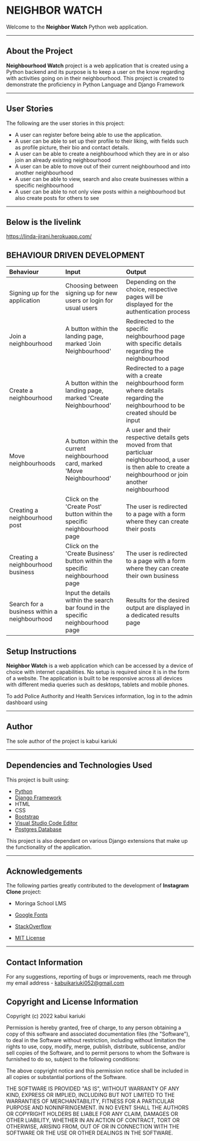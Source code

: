 # NEIGHBOR WATCH

Welcome to the **Neighbor Watch** Python web application.

<hr>

## About the Project


**Neighbourhood Watch** project is a web application that is created using a Python backend and its purpose is to keep a user on the know regarding with activities going on in their neighbourhood. This project is created to demonstrate the proficiency in Python Language and Django Framework

<hr>

## User Stories

The following are the user stories in this project:

- A user can register before being able to use the application.
- A user can be able to set up their profile to their liking, with fields such as profile picture, their bio and contact details.
- A user can be able to create a neighbourhood which they are in or also join an already existing neighbourhood
- A user can be able to move out of their current neighbourhood and into another neighbourhood
- A user can be able to view, search and also create businesses within a specific neighbourhood
- A user can be able to not only view posts within a neighbourhood but also create posts for others to see

<hr>

## Below is the livelink
https://linda-jirani.herokuapp.com/



## BEHAVIOUR DRIVEN DEVELOPMENT

|Behaviour|Input|Output|
|:--------|:-----|:----|
|Signing up for the application|Choosing between signing up for new users or login for usual users|Depending on the choice, respective pages will be displayed for the authentication process
|Join a neighbourhood|A button within the landing page, marked 'Join Neighbourhood'|Redirected to the specific neighbourhood page with specific details regarding the neighbourhood
|Create a neighbourhood|A button within the landing page, marked 'Create Neighbourhood'|Redirected to a page with a create neighbourhood form where details regarding the neighbourhood to be created should be input
|Move neighbourhoods|A button within the current neighbourhood card, marked 'Move Neighbourhood'|A user and their respective details gets moved from that particluar neighbourhood, a user is then able to create a neighbourhood or join another neighbourhood|
|Creating a neighbourhood post|Click on the 'Create Post' button within the specific neighbourhood page|The user is redirected to a page with a form where they can create their posts|
|Creating a neighbourhood business|Click on the 'Create Business' button within the specific neighbourhood page|The user is redirected to a page with a form where they can create their own business|
|Search for a business within a neighbourhood|Input the details within the search bar found in the specific neighbourhood page|Results for the desired output are displayed in a dedicated results page|

## Setup Instructions

**Neighbor Watch** is a web application which can be accessed by a device of choice with internet capabilities. No setup is required since it is in the form of a website. The application is built to be responsive across all devices with different media queries such as desktops, tablets and mobile phones.

To add Police Authority and Health Services information, log in to the admin dashboard using

<hr>

## Author

The sole author of the project is kabui kariuki

<hr>

## Dependencies and Technologies Used

This project is built using:

- [Python](https://www.python.org)
- [Django Framework](https://www.djangoproject.com/)
- HTML
- CSS
- [Bootstrap](https://getbootstrap.com/)
- [Visual Studio Code Editor](https://code.visualstudio.com/)
- [Postgres Database](https://www.postgresql.org/)

This project is also dependant on various Django extensions that make up the functionality of the application.

<hr>

## Acknowledgements

The following parties greatly contributed to the development of **Instagram Clone** project:

- Moringa School LMS
- [Google Fonts](https://fonts.google.com/specimen/Ephesis#pairings)

- [StackOverflow](https://stackoverflow.com/)

- [MIT License](https://opensource.org/licenses/MIT)

<hr>

## Contact Information

For any suggestions, reporting of bugs or improvements, reach me through my email address - kabuikariuki052@gmail.com

## Copyright and License Information

Copyright (c) 2022 kabui kariuki

Permission is hereby granted, free of charge, to any person obtaining
a copy of this software and associated documentation files (the
"Software"), to deal in the Software without restriction, including
without limitation the rights to use, copy, modify, merge, publish,
distribute, sublicense, and/or sell copies of the Software, and to
permit persons to whom the Software is furnished to do so, subject to
the following conditions:

The above copyright notice and this permission notice shall be
included in all copies or substantial portions of the Software.

THE SOFTWARE IS PROVIDED "AS IS", WITHOUT WARRANTY OF ANY KIND,
EXPRESS OR IMPLIED, INCLUDING BUT NOT LIMITED TO THE WARRANTIES OF
MERCHANTABILITY, FITNESS FOR A PARTICULAR PURPOSE AND
NONINFRINGEMENT. IN NO EVENT SHALL THE AUTHORS OR COPYRIGHT HOLDERS BE
LIABLE FOR ANY CLAIM, DAMAGES OR OTHER LIABILITY, WHETHER IN AN ACTION
OF CONTRACT, TORT OR OTHERWISE, ARISING FROM, OUT OF OR IN CONNECTION
WITH THE SOFTWARE OR THE USE OR OTHER DEALINGS IN THE SOFTWARE.
